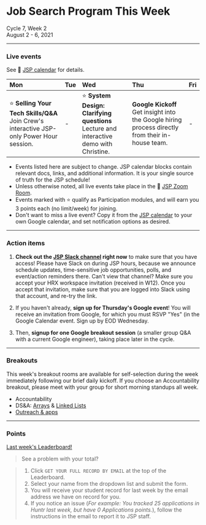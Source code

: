 # Job Search Program This Week

Cycle 7, Week 2 <br />
August 2 - 6, 2021

---

### Live events
See :calendar: [JSP calendar](http://mks.io/jspcalendar) for details.

|Mon|Tue|Wed|Thu|Fri|
|:--|:--|:--|:--|:--|
|:star: **Selling Your Tech Skills/Q&A** <br /> Join Crew's interactive JSP-only Power Hour session. | - | :star: **System Design: Clarifying questions** <br /> Lecture and interactive demo with Christine. | **Google Kickoff** <br /> Get insight into the Google hiring process directly from their in-house team. | - |

 * Events listed here are subject to change. JSP calendar blocks contain relevant docs, links, and additional information. It is your single source of truth for the JSP schedule! <br />
 * Unless otherwise noted, all live events take place in the :movie_camera: [JSP Zoom Room](https://zoom.us/my/hrjsp). <br />
 * Events marked with :star: qualify as Participation modules, and will earn you 3 points each (no limit/week) for joining.
 * Don't want to miss a live event? Copy it from the [JSP calendar](http://mks.io/jspcalendar) to your own Google calendar, and set notification options as desired.
 
---

### Action items

1. **Check out the [JSP Slack channel](https://hackreactorx.slack.com/archives/C01UR456F99) right now** to make sure that you have access! Please have Slack on during JSP hours, because we announce schedule updates, time-sensitive job opportunities, polls, and event/action reminders there. Can't view that channel? Make sure you accept your HRX workspace invitation (received in W12). Once you accept that invitation, make sure that you are logged into Slack using that account, and re-try the link.

2. If you haven't already, **sign up for Thursday's Google event**! You will receive an invitation from Google, for which you must RSVP "Yes" (in the Google Calendar event. Sign up by EOD Wednesday.

3. Then, **signup for one Google breakout session** (a smaller group Q&A with a current Google engineer), taking place later in the cycle.

---

### Breakouts

This week's breakout rooms are available for self-selection during the week immediately following our brief daily kickoff. If you choose an Accountability breakout, please meet with your group for short morning standups all week.

 * Accountability
 * DS&A: [Arrays](https://docs.google.com/document/d/1jinTbt4nf2Li3aHfMJ-2rjzQQN6hUcUK30Ql2zC8gqM/edit) & [Linked Lists](https://docs.google.com/document/d/1Ug7UGVfCHTsLcJ1W_sENzCHeCnccT8AxbvlHmGcC7Lw/edit)
 * [Outreach & apps](https://docs.google.com/document/d/1XpcadSdGG5gDZW00wrKBhg8XDeW98edHeMBW5wyy2RU/edit?usp=sharing)

---

### Points

[Last week's Leaderboard!](https://docs.google.com/spreadsheets/d/1tqAT01p5O6Nfj0tDQguP_wyVy6qu559ghGhoBo2M0KA/edit#gid=0)

> See a problem with your total?

> 1. Click `GET YOUR FULL RECORD BY EMAIL` at the top of the Leaderboard.
> 2. Select your name from the dropdown list and submit the form.
> 3. You will receive your student record for last week by the email address we have on record for you.
> 4. If you notice an issue (*For example: You tracked 25 applications in Huntr last week, but have 0 Applications points.*), follow the instructions in the email to report it to JSP staff.

